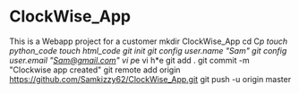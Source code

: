 # ClockWise_App
This is a Webapp project for a customer
mkdir ClockWise_App
cd C*p
touch python_code
touch html_code
git init
git config user.name "Sam"
git config user.email "Sam@gmail.com"
vi p*e
vi h*e
git add .
git commit -m "Clockwise app created"
git remote add origin https://github.com/Samkizzy62/ClockWise_App.git
git push -u origin master

